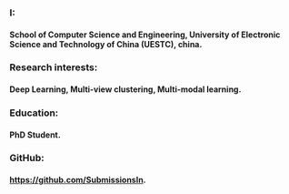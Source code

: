 ### I:
#### School of Computer Science and Engineering, University of Electronic Science and Technology of China (UESTC), china. 
### Research interests:
#### Deep Learning, Multi-view clustering, Multi-modal learning.
### Education:
#### PhD Student.
### GitHub:
#### <https://github.com/SubmissionsIn>.
